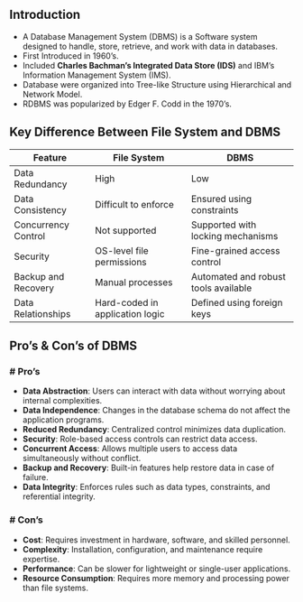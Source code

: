 ## **Introduction**

- A Database Management System (DBMS) is a Software system designed to handle, store, retrieve, and work with data in databases.
- First Introduced in 1960’s.
- Included **Charles Bachman’s Integrated Data Store (IDS)** and IBM’s Information Management System (IMS).
- Database were organized into Tree-like Structure using Hierarchical and Network Model.
- RDBMS was popularized by Edger F. Codd in the 1970’s.

## **Key Difference Between File System and DBMS**

| **Feature** | **File System** | **DBMS** |
| --- | --- | --- |
| Data Redundancy | High | Low |
| Data Consistency | Difficult to enforce | Ensured using constraints |
| Concurrency Control | Not supported | Supported with locking mechanisms |
| Security | OS-level file permissions | Fine-grained access control |
| Backup and Recovery | Manual processes | Automated and robust tools available |
| Data Relationships | Hard-coded in application logic | Defined using foreign keys |

## **Pro’s & Con’s of DBMS**

### **# Pro’s**

- **Data Abstraction**: Users can interact with data without worrying about internal complexities.
- **Data Independence**: Changes in the database schema do not affect the application programs.
- **Reduced Redundancy**: Centralized control minimizes data duplication.
- **Security**: Role-based access controls can restrict data access.
- **Concurrent Access**: Allows multiple users to access data simultaneously without conflict.
- **Backup and Recovery**: Built-in features help restore data in case of failure.
- **Data Integrity**: Enforces rules such as data types, constraints, and referential integrity.

### **# Con’s**

- **Cost**: Requires investment in hardware, software, and skilled personnel.
- **Complexity**: Installation, configuration, and maintenance require expertise.
- **Performance**: Can be slower for lightweight or single-user applications.
- **Resource Consumption**: Requires more memory and processing power than file systems.
